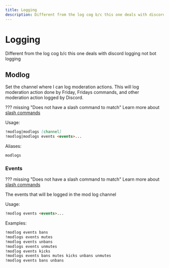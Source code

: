 ```yaml
---
title: Logging
description: Different from the log cog b/c this one deals with discord logging not bot logging
---
```

# Logging

Different from the log cog b/c this one deals with discord logging not bot logging

## Modlog

Set the channel where I can log moderation actions. This will log moderation action done by Friday, Fridays commands, and other moderation action logged by Discord.

??? missing "Does not have a slash command to match"
	Learn more about [slash commands](/#slash-commands)

Usage:

```md
!modlog|modlogs [channel]
!modlog|modlogs events <events>...
```

Aliases:

```md
modlogs
```

### Events

??? missing "Does not have a slash command to match"
	Learn more about [slash commands](/#slash-commands)

The events that will be logged in the mod log channel

Usage:

```md
!modlog events <events>...
```

Examples:

```md
!modlog events bans
!modlogs events mutes
!modlog events unbans
!modlogs events unmutes
!modlog events kicks
!modlogs events bans mutes kicks unbans unmutes
!modlog events bans unbans
```
